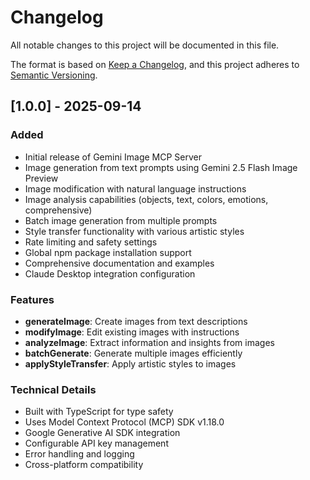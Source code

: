 # Changelog

All notable changes to this project will be documented in this file.

The format is based on [Keep a Changelog](https://keepachangelog.com/en/1.0.0/),
and this project adheres to [Semantic Versioning](https://semver.org/spec/v2.0.0.html).

## [1.0.0] - 2025-09-14

### Added
- Initial release of Gemini Image MCP Server
- Image generation from text prompts using Gemini 2.5 Flash Image Preview
- Image modification with natural language instructions
- Image analysis capabilities (objects, text, colors, emotions, comprehensive)
- Batch image generation from multiple prompts
- Style transfer functionality with various artistic styles
- Rate limiting and safety settings
- Global npm package installation support
- Comprehensive documentation and examples
- Claude Desktop integration configuration

### Features
- **generateImage**: Create images from text descriptions
- **modifyImage**: Edit existing images with instructions
- **analyzeImage**: Extract information and insights from images
- **batchGenerate**: Generate multiple images efficiently
- **applyStyleTransfer**: Apply artistic styles to images

### Technical Details
- Built with TypeScript for type safety
- Uses Model Context Protocol (MCP) SDK v1.18.0
- Google Generative AI SDK integration
- Configurable API key management
- Error handling and logging
- Cross-platform compatibility